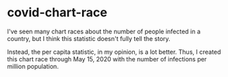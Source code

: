 # covid-chart-race
I've seen many chart races about the number of people infected in a country, but I think this statistic doesn't fully tell the story.

Instead, the per capita statistic, in my opinion, is a lot better. Thus, I created this chart race through May 15, 2020 with the number of infections per million population.
